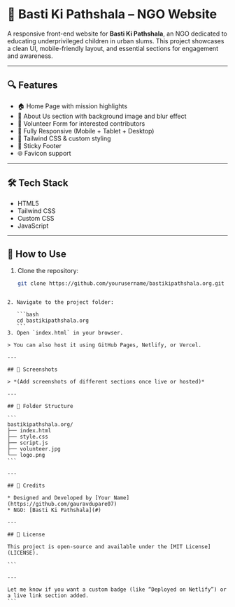 
# 🌟 Basti Ki Pathshala – NGO Website

A responsive front-end website for **Basti Ki Pathshala**, an NGO dedicated to educating underprivileged children in urban slums. This project showcases a clean UI, mobile-friendly layout, and essential sections for engagement and awareness.

---

## 🔍 Features

- 🏠 Home Page with mission highlights
- 👥 About Us section with background image and blur effect
- 🧍 Volunteer Form for interested contributors
- 📱 Fully Responsive (Mobile + Tablet + Desktop)
- 🎨 Tailwind CSS & custom styling
- 📌 Sticky Footer
- 🌐 Favicon support

---

## 🛠️ Tech Stack

- HTML5
- Tailwind CSS
- Custom CSS
- JavaScript 

---

## 🚀 How to Use

1. Clone the repository:
   ```bash
   git clone https://github.com/yourusername/bastikipathshala.org.git
````

2. Navigate to the project folder:

   ```bash
   cd bastikipathshala.org
   ```
3. Open `index.html` in your browser.

> You can also host it using GitHub Pages, Netlify, or Vercel.

---

## 📸 Screenshots

> *(Add screenshots of different sections once live or hosted)*

---

## 📁 Folder Structure

```
bastikipathshala.org/
├── index.html
├── style.css
├── script.js 
├── volunteer.jpg
└── logo.png
```

---

## 📣 Credits

* Designed and Developed by [Your Name](https://github.com/gauravdupare07)
* NGO: [Basti Ki Pathshala](#)

---

## 🧩 License

This project is open-source and available under the [MIT License](LICENSE).

```

---

Let me know if you want a custom badge (like “Deployed on Netlify”) or a live link section added.
```
